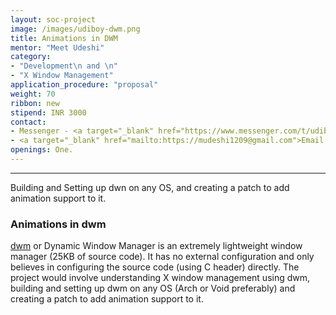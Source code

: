 ```yaml
---
layout: soc-project
image: /images/udiboy-dwm.png
title: Animations in DWM
mentor: "Meet Udeshi"
category:
- "Development\n and \n"
- "X Window Management"
application_procedure: "proposal"
weight: 70
ribbon: new
stipend: INR 3000
contact:
- Messenger - <a target="_blank" href="https://www.messenger.com/t/udiboy1209">Meet Udeshi</a>
- <a target="_blank" href="mailto:https://mudeshi1209@gmail.com">Email ID</a> - mudeshi1209@gmail.com
openings: One.
---
```


---
Building and Setting up dwn on any OS, and creating a patch to add animation support to it.

<!--break-->
### Animations in dwm
[dwm](https://dwm.suckless.org/) or Dynamic Window Manager is an extremely lightweight window manager (25KB of source code). It has no external configuration and only believes in configuring the source code (using C header) directly. The project would involve understanding X window management using dwm, building and setting up dwm on any OS (Arch or Void preferably) and creating a patch to add animation support to it.
